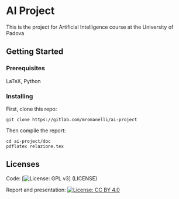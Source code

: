 # AI Project
This is the project for Artificial Intelligence course at the University of Padova

## Getting Started
### Prerequisites
LaTeX, Python

### Installing
First, clone this repo:
```
git clone https://gitlab.com/mromanelli/ai-project
```
Then compile the report:
```
cd ai-project/doc
pdflatex relazione.tex
```

## Licenses
Code:
[![License: GPL v3](https://img.shields.io/badge/License-GPL%20v3-blue.svg)] (LICENSE)

Report and presentation:
[![License: CC BY 4.0](https://licensebuttons.net/l/by/4.0/80x15.png)](http://creativecommons.org/licenses/by/4.0/)  
